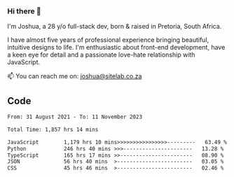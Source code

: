 ### Hi there 👋

I'm Joshua, a 28 y/o full-stack dev, born & raised in Pretoria, South Africa. 

I have almost five years of professional experience bringing beautiful, intuitive designs to life. I'm enthusiastic about front-end development, have a keen eye for detail and a passionate love-hate relationship with JavaScript.

📫 You can reach me on: joshua@sitelab.co.za

## **Code**

<!--START_SECTION:waka-->

```txt
From: 31 August 2021 - To: 11 November 2023

Total Time: 1,857 hrs 14 mins

JavaScript        1,179 hrs 10 mins>>>>>>>>>>>>>>>>---------   63.49 %
Python            246 hrs 40 mins >>>----------------------   13.28 %
TypeScript        165 hrs 17 mins >>-----------------------   08.90 %
JSON              56 hrs 40 mins  >------------------------   03.05 %
CSS               45 hrs 46 mins  >------------------------   02.46 %
```

<!--END_SECTION:waka-->
